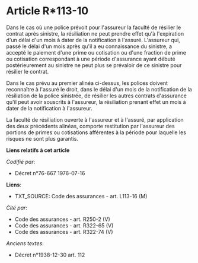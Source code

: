 # Article R*113-10

Dans le cas où une police prévoit pour l'assureur la faculté de résilier le contrat après sinistre, la résiliation ne peut
prendre effet qu'à l'expiration d'un délai d'un mois à dater de la notification à l'assuré. L'assureur qui, passé le délai
d'un mois après qu'il a eu connaissance du sinistre, a accepté le paiement d'une prime ou cotisation ou d'une fraction de
prime ou cotisation correspondant à une période d'assurance ayant débuté postérieurement au sinistre ne peut plus se
prévaloir de ce sinistre pour résilier le contrat.

Dans le cas prévu au premier alinéa ci-dessus, les polices doivent reconnaître à l'assuré le droit, dans le délai d'un mois
de la notification de la résiliation de la police sinistrée, de résilier les autres contrats d'assurance qu'il peut avoir
souscrits à l'assureur, la résiliation prenant effet un mois à dater de la notification à l'assureur.

La faculté de résiliation ouverte à l'assureur et à l'assuré, par application des deux précédents alinéas, comporte
restitution par l'assureur des portions de primes ou cotisations afférentes à la période pour laquelle les risques ne sont
plus garantis.

**Liens relatifs à cet article**

_Codifié par_:

  - Décret n°76-667 1976-07-16

**Liens**:

  - TXT_SOURCE: Code des assurances - art. L113-16 (M)

_Cité par_:

  - Code des assurances - art. R250-2 (V)
  - Code des assurances - art. R322-65 (V)
  - Code des assurances - art. R322-74 (V)

_Anciens textes_:

  - Décret n°1938-12-30 art. 112
